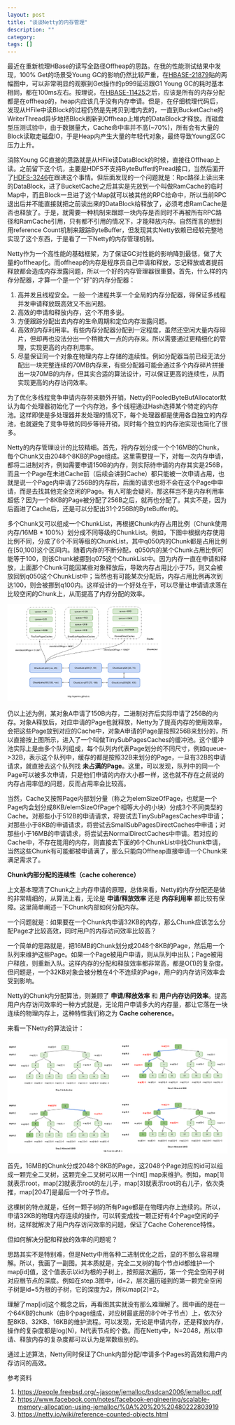 ```yaml
---
layout: post
title: "谈谈Netty的内存管理"
description: ""
category: 
tags: []
---
```


最近在重新梳理HBase的读写全路径Offheap的思路。在我的性能测试结果中发现，100% Get的场景受Young GC的影响仍然比较严重，在[HBASE-21879](https://issues.apache.org/jira/browse/HBASE-21879)贴的两幅图中，可以非常明显的观察到Get操作的p999延迟跟G1 Young GC的耗时基本相同，都在100ms左右。按理说，在[HBASE-11425](https://issues.apache.org/jira/browse/HBASE-11425)之后，应该是所有的内存分配都是在offheap的，heap内应该几乎没有内存申请。但是，在仔细梳理代码后，发现从HFile中读Block的过程仍然是先拷贝到堆内去的，一直到BucketCache的WriterThread异步地把Block刷新到Offheap上堆内的DataBlock才释放。而磁盘型压测试验中，由于数据量大，Cache命中率并不高(~70%)，所有会有大量的Block读取走磁盘IO，于是Heap内产生大量的年轻代对象，最终导致Young区GC压力上升。

消除Young GC直接的思路就是从HFile读DataBlock的时候，直接往Offheap上读。之前留下这个坑，主要是HDFS不支持ByteBuffer的Pread接口，当然后面开了[HDFS-3246](https://issues.apache.org/jira/browse/HDFS-3246)在跟进这个事情。但后面发现的一个问题就是：Rpc路径上读出来的DataBlock，进了BucketCache之后其实是先放到一个叫做RamCache的临时Map中，而且Block一旦进了这个Map就可以被其他的RPC给命中，所以当前RPC退出后并不能直接就把之前读出来的DataBlock给释放了，必须考虑RamCache是否也释放了。于是，就需要一种机制来跟踪一块内存是否同时不再被所有RPC路径和RamCache引用，只有都不引用的情况下，才能释放内存。自然而言的想到用reference Count机制来跟踪ByteBuffer，但发现其实Netty依赖已经较完整地实现了这个东西，于是看了一下Netty的内存管理机制。

Netty作为一个高性能的基础框架，为了保证GC对性能的影响降到最低，做了大量的offheap化。而offheap的内存是程序员自己申请和释放，忘记释放或者提前释放都会造成内存泄露问题，所以一个好的内存管理器很重要。首先，什么样的内存分配器，才算一个是一个“好”的内存分配器：

1. 高并发且线程安全。一般一个进程共享一个全局的内存分配器，得保证多线程并发申请释放既高效又不出问题。
2. 高效的申请和释放内存，这个不用多说。
3. 方便跟踪分配出去内存的生命周期和定位内存泄露问题。
4. 高效的内存利用率。有些内存分配器分配到一定程度，虽然还空闲大量内存碎片，但却再也没法分出一个稍微大一点的内存来。所以需要通过更精细化的管理，实现更高的内存利用率。
5. 尽量保证同一个对象在物理内存上存储的连续性。例如分配器当前已经无法分配出一块完整连续的70MB内存来，有些分配器可能会通过多个内存碎片拼接出一块70MB的内存，但其实合适的算法设计，可以保证更高的连续性，从而实现更高的内存访问效率。

为了优化多线程竞争申请内存带来额外开销，Netty的PooledByteBufAllocator默认为每个处理器初始化了一个内存池，多个线程通过Hash选择某个特定的内存池。这样即使是多处理器并发处理的情况下，每个处理器都是使用各自独立的内存池，也就避免了竞争导致的同步等待开销，同时每个独立的内存池实现也简化了很多。

Netty的内存管理设计的比较精细。首先，将内存划分成一个个16MB的Chunk，每个Chunk又由2048个8KB的Page组成。这里需要提一下，对每一次内存申请，都将二进制对齐，例如需要申请150B的内存，则实际待申请的内存其实是256B，而且一个Page在未进Cache前（后续会讲到Cache）都只能被一次申请占用，也就是说一个Page内申请了256B的内存后，后面的请求也将不会在这个Page中申请，而是去找其他完全空闲的Page。有人可能会疑问，那这样岂不是内存利用率超低？因为一个8KB的Page被分配了256B之后，就再也分配了。其实不是，因为后面进了Cache后，还是可以分配出31个256B的ByteBuffer的。

多个Chunk又可以组成一个ChunkList，再根据Chunk内存占用比例（Chunk使用内存/16MB * 100%）划分成不同等级的ChunkList。例如，下图中根据内存使用比例不同，分成了6个不同等级的ChunkList，其中q050内的Chunk都是占用比例在[50,100)这个区间内。随着内存的不断分配，q050内的某个Chunk占用比例可能等于100，则该Chunk被挪到q075这个ChunkList中。因为内存一直在申请和释放，上面那个Chunk可能因某些对象释放后，导致内存占用比小于75，则又会被放回到q050这个ChunkList中；当然也有可能某次分配后，内存占用比例再次到达100，则会被挪到q100内。这样设计的一个好处在于，可以尽量让申请请求落在比较空闲的Chunk上，从而提高了内存分配的效率。

<img src="/images/PoolThreadCache.png" width="70%">

仍以上述为例，某对象A申请了150B内存，二进制对齐后实际申请了256B的内存。对象A释放后，对应申请的Page也就释放，Netty为了提高内存的使用效率，会把这些Page放到对应的Cache中，对象A申请的Page是按照256B来划分的，所以直接按上图所示，进入了一个叫做TinySubPagesCaches的缓冲池。这个缓冲池实际上是由多个队列组成，每个队列内代表Page划分的不同尺寸，例如queue->32B，表示这个队列中，缓存的都是按照32B来划分的Page，一旦有32B的申请请求，就直接去这个队列找 __未占满的Page__。这里，可以发现，队列中的同一个Page可以被多次申请，只是他们申请的内存大小都一样，这也就不存在之前说的内存占用率低的问题，反而占用率会比较高。

当然，Cache又按照Page内部划分量（称之为elemSizeOfPage，也就是一个Page内会划分成8KB/elemSizeOfPage个相等大小的小块）分成3个不同类型的Cache。对那些小于512B的申请请求，将尝试去TinySubPagesCaches中申请；对那些小于8KB的申请请求，将尝试去SmallSubPagesDirectCaches中申请；对那些小于16MB的申请请求，将尝试去NormalDirectCaches中申请。若对应的Cache中，不存在能用的内存，则直接去下面的6个ChunkList中找Chunk申请，当然这些Chunk有可能都被申请满了，那么只能向Offheap直接申请一个Chunk来满足需求了。

__Chunk内部分配的连续性（cache coherence）__

上文基本理清了Chunk之上内存申请的原理，总体来看，Netty的内存分配还是做的非常精细的，从算法上看，无论是 __申请/释放效率__ 还是 __内存利用率__ 都比较有保障。这里简单阐述一下Chunk内部如何分配内存。

一个问题就是：如果要在一个Chunk内申请32KB的内存，那么Chunk应该怎么分配Page才比较高效，同时用户的内存访问效率比较高？

一个简单的思路就是，把16MB的Chunk划分成2048个8KB的Page，然后用一个队列来维护这些Page。如果一个Page被用户申请，则从队列中出队；Page被用户释放，则重新入队。这样内存的分配和释放效率都非常高，都是O(1)的复杂度。但问题是，一个32KB对象会被分散在4个不连续的Page，用户的内存访问效率会受到影响。

Netty的Chunk内分配算法，则兼顾了 __申请/释放效率__ 和 __用户内存访问效率__。提高用户内存访问效率的一种方式就是，无论用户申请多大的内存量，都让它落在一块连续的物理内存上，这种特性我们称之为 __Cache coherence__。

来看一下Netty的算法设计：

<img src="/images/netty-chuck-allocation.png" width="100%">

首先，16MB的Chunk分成2048个8KB的Page，这2048个Page对应的id可以组成一颗完全二叉树，这颗完全二叉树可以用一个int\[\] map来维护。例如，map\[1\]就表示root，map\[2\]就表示root的左儿子，map\[3\]就表示root的右儿子，依次类推，map\[2047\]是最后一个叶子节点。

这棵树的特点就是，任何一颗子树的所有Page都是在物理内存上连续的。所以，申请32KB的物理内存连续的操作，可以转变成找一颗正好有4个Page空闲的子树，这样就解决了用户内存访问效率的问题，保证了Cache Coherence特性。

但如何解决分配和释放的效率的问题呢？

思路其实不是特别难，但是Netty中用各种二进制优化之后，显的不那么容易理解。所以，我画了一副图。其本质就是，完全二叉树的每个节点id都维护一个map\[id\]值，这个值表示以id为根的子树上，按照层次遍历，第一个完全空闲子树对应根节点的深度。例如在step.3图中，id=2，层次遍历碰到的第一颗完全空闲子树是id=5为根的子树，它的深度为2，所以map[2]=2。

理解了map[id]这个概念之后，再看图其实就没有那么难理解了。图中画的是在一个64KB的chunk（由8个page组成，对应树最底层的8个叶子节点）上，依次分配8KB、32KB、16KB的维护流程。可以发现，无论是申请内存，还是释放内存，操作的复杂度都是log(N)，N代表节点的个数。而在Netty中，N=2048，所以申请、释放内存的复杂度都可以认为是常数级别的。

通过上述算法，Netty同时保证了Chunk内部分配/申请多个Pages的高效和用户内存访问的高效。


参考资料

1. https://people.freebsd.org/~jasone/jemalloc/bsdcan2006/jemalloc.pdf
2. https://www.facebook.com/notes/facebook-engineering/scalable-memory-allocation-using-jemalloc/%0A%20%20%20480222803919
3. https://netty.io/wiki/reference-counted-objects.html